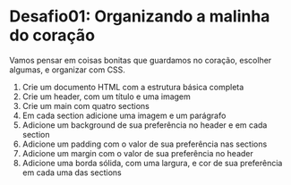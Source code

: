 <!-- Aula -->

# Desafio01: Organizando a malinha do coração
Vamos pensar em coisas bonitas que guardamos no coração, escolher algumas, e organizar com CSS.

1. Crie um documento HTML com a estrutura básica completa
2. Crie um header, com um título e uma imagem
3. Crie um main com quatro sections
4. Em cada section adicione uma imagem e um parágrafo 
5. Adicione um background de sua preferência no header e em cada section
6. Adicione um padding com o valor de sua preferência nas sections
7. Adicione um margin com o valor de sua preferência no header 
8. Adicione uma borda sólida, com uma largura, e cor de sua preferência em cada uma das sections

